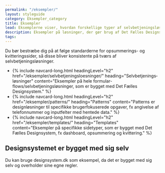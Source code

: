 ```yaml
---
permalink: "/eksempler/"
layout: styleguide
category: Eksempler_category
title: Eksempler
lead: Eksemplerne viser, hvordan forskellige typer af selvbetjeningsløsninger kan sættes op i layout og flow.
description: Eksempler på løsninger, der gør brug af Det Fælles Designsystem
tags:
---
```


Du bør bestræbe dig på at følge standarderne for opsummerings- og kvitteringssider, så disse bliver konsistente på tværs af selvbetjeningsløsninger.

<ul class="card-row mt-5">
    <li>
        {% include navcard-long.html headingLevel="h2"
        href="/eksempler/selvbetjeningsloesninger/"
        heading="Selvbetjenings&shy;løsninger" 
        content="Eksempler på hele formular-flows/selvbetjeningsløsninger, som er bygget med Det Fælles Designsystem." 
        %}
    </li>
    <li>
        {% include navcard-long.html headingLevel="h2"
        href="/eksempler/patterns/"
        heading="Patterns" 
        content="Patterns er designløsninger til specifikke brugerfokuserede opgaver, fx angivelse af telefonnummer og inputfelter med hentede data." 
        %}
    </li>
    <li>
        {% include navcard-long.html headingLevel="h2"
        href="/eksempler/templates/"
        heading="Templates" 
        content="Eksempler på specifikke sidetyper, som er bygget med Det Fælles Designsystem, fx dashboard, opsummering og kvittering." 
        %}
    </li>
</ul>

## Designsystemet er bygget med sig selv

Du kan bruge designsystem.dk som eksempel, da det er bygget med sig selv og overholder sine egne regler.